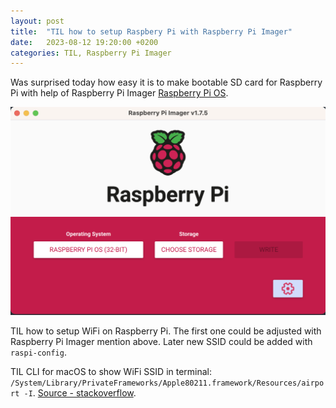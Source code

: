 ```yaml
---
layout: post
title:  "TIL how to setup Raspbery Pi with Raspberry Pi Imager"
date:   2023-08-12 19:20:00 +0200
categories: TIL, Raspberry Pi Imager
---
```

Was surprised today how easy it is to make bootable SD card for Raspberry Pi with help of Raspberry Pi Imager [Raspberry Pi OS](https://www.raspberrypi.com/software/).

![Raspberry Pi Imager](/assets/images/Raspberry%20Pi%20Imager%20Screenshot.png "Raspberry Pi Imager")

TIL how to setup WiFi on Raspberry Pi. The first one could be adjusted with Raspberry Pi Imager mention above. Later new SSID could be added with `raspi-config`.

TIL CLI for macOS to show WiFi SSID in terminal: `/System/Library/PrivateFrameworks/Apple80211.framework/Resources/airport -I`. [Source - stackoverflow](https://stackoverflow.com/a/4481019).
